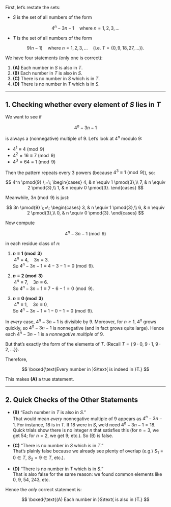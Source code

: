 First, let’s restate the sets:

- $S$ is the set of all numbers of the form
  
$$
4^n \;-\; 3n \;-\; 1
    \quad\text{where } n = 1, 2, 3, \dots
$$

- $T$ is the set of all numbers of the form
  
$$
9(n - 1)
    \quad\text{where } n = 1, 2, 3, \dots
    \quad(\text{i.e.\ }T = \{0,\,9,\,18,\,27,\dots\}).
$$


We have four statements (only one is correct):

1. **(A)** Each number in $S$ is also in $T$.
2. **(B)** Each number in $T$ is also in $S$.
3. **(C)** There is no number in $S$ which is in $T$.
4. **(D)** There is no number in $T$ which is in $S$.

---

## 1. Checking whether every element of $S$ lies in $T$

We want to see if

$$
4^n \;-\; 3n \;-\; 1
$$

is always a (nonnegative) multiple of 9. Let’s look at $4^n$ modulo 9:

- $4^1 \equiv 4 \pmod{9}$
- $4^2 = 16 \equiv 7 \pmod{9}$
- $4^3 = 64 \equiv 1 \pmod{9}$

Then the pattern repeats every 3 powers (because $4^3 \equiv 1 \pmod{9}$), so:

$$
4^n \pmod{9} 
\;=\; 
\begin{cases}
4, & n \equiv 1 \pmod{3},\\
7, & n \equiv 2 \pmod{3},\\
1, & n \equiv 0 \pmod{3}.
\end{cases}
$$


Meanwhile, $3n \pmod{9}$ is just:

$$
3n \pmod{9} 
\;=\;
\begin{cases}
3, & n \equiv 1 \pmod{3},\\
6, & n \equiv 2 \pmod{3},\\
0, & n \equiv 0 \pmod{3}.
\end{cases}
$$


Now compute

$$
4^n - 3n - 1 \pmod{9}
$$

in each residue class of $n$:

1. **$n \equiv 1 \pmod{3}$**  
   $\;4^n \equiv 4,\quad 3n \equiv 3$.  
   So $4^n - 3n - 1 \equiv 4 - 3 - 1 = 0 \pmod{9}.$

2. **$n \equiv 2 \pmod{3}$**  
   $\;4^n \equiv 7,\quad 3n \equiv 6$.  
   So $4^n - 3n - 1 \equiv 7 - 6 - 1 = 0 \pmod{9}.$

3. **$n \equiv 0 \pmod{3}$**  
   $\;4^n \equiv 1,\quad 3n \equiv 0$.  
   So $4^n - 3n - 1 \equiv 1 - 0 - 1 = 0 \pmod{9}.$

In *every* case, $4^n - 3n - 1$ is divisible by 9. Moreover, for $n\ge1,$ $4^n$ grows quickly, so $4^n - 3n - 1$ is nonnegative (and in fact grows quite large). Hence each $4^n - 3n - 1$ is a *nonnegative multiple* of 9. 

But that’s exactly the form of the elements of $T$. (Recall $T = \{\,9\cdot 0,\;9\cdot 1,\;9\cdot 2,\dots\}\}.$

Therefore,  

$$
\boxed{\text{Every number in }S\text{ is indeed in }T.}
$$

This makes **(A)** a true statement.

---

## 2. Quick Checks of the Other Statements

- **(B)** “Each number in $T$ is also in $S$.”  
  That would mean *every* nonnegative multiple of 9 appears as $4^n - 3n - 1$. For instance, 18 is in $T$. If 18 were in $S$, we’d need $4^n - 3n - 1 = 18$. Quick trials show there is no integer $n$ that satisfies this (for $n=3$, we get 54; for $n=2$, we get 9; etc.). So (B) is false.

- **(C)** “There is no number in $S$ which is in $T$.”  
  That’s plainly false because we already see plenty of overlap (e.g.\ $S_1 = 0\in T$, $S_2=9\in T$, etc.).

- **(D)** “There is no number in $T$ which is in $S$.”  
  That is also false for the same reason: we found common elements like 0, 9, 54, 243, etc.

Hence the *only* correct statement is:


$$
\boxed{\text{(A) Each number in }S\text{ is also in }T.}
$$
